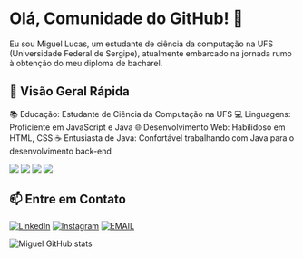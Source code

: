 # Olá, Comunidade do GitHub! 👋

Eu sou Miguel Lucas, um estudante de ciência da computação na UFS (Universidade Federal de Sergipe), atualmente embarcado na jornada rumo à obtenção do meu diploma de bacharel.

## 🚀 Visão Geral Rápida

📚 Educação: Estudante de Ciência da Computação na UFS
💻 Linguagens: Proficiente em JavaScript e Java
🌐 Desenvolvimento Web: Habilidoso em HTML, CSS 
☕ Entusiasta de Java: Confortável trabalhando com Java para o desenvolvimento back-end

<div>
  <img src="https://img.shields.io/badge/JavaScript-F7DF1E?style=for-the-badge&logo=javascript&logoColor=black"/>
  <img src="https://img.shields.io/badge/HTML5-E34F26?style=for-the-badge&logo=html5&logoColor=white"/>
  <img src="https://img.shields.io/badge/CSS-239120?&style=for-the-badge&logo=css3&logoColor=white"/>
  <img src="https://img.shields.io/badge/Java-ED8B00?style=for-the-badge&logo=openjdk&logoColor=white"/>
</div>

## 📫 Entre em Contato
[![LinkedIn](https://img.shields.io/badge/LinkedIn-0077B5?style=for-the-badge&logo=linkedin&logoColor=white)](https://www.linkedin.com/in/lucasfreire089)
[![Instagram](https://img.shields.io/badge/Instagram-E4405F?style=for-the-badge&logo=instagram&logoColor=white)](https://www.instagram.com/miguellucaxx)
[![EMAIL](https://img.shields.io/badge/Gmail-D14836?style=for-the-badge&logo=gmail&logoColor=white)](mailto:lucas.freire@dcomp.ufs.br)

![Miguel GitHub stats](https://github-readme-stats.vercel.app/api?username=lucasfreire089&show_icons=true&theme=radical)
